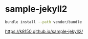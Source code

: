 # sample-jekyll2

```sh
bundle install --path vendor/bundle
```

https://k8150.github.io/sample-jekyll2/
